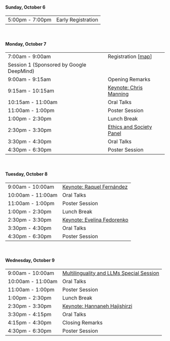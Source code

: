 
#### Sunday, October 6

<table>
<tr><td><div class="text-secondary">5:00pm - 7:00pm</div></td><td>Early Registration</td></tr>
</table>

<br/>

#### Monday, October 7


<table>
<tr><td><div class="text-secondary">7:00am - 9:00am</div></td><td>Registration [<a href="https://www.google.com/maps/@39.953356,-75.1964719,3a,75y,168.13h,90t/data=!3m7!1e1!3m5!1snZEzWfe949qTAhBy9C0NVQ!2e0!6shttps:%2F%2Fstreetviewpixels-pa.googleapis.com%2Fv1%2Fthumbnail%3Fpanoid%3DnZEzWfe949qTAhBy9C0NVQ%26cb_client%3Dmaps_sv.tactile.gps%26w%3D203%26h%3D100%26yaw%3D170.84972%26pitch%3D0%26thumbfov%3D100!7i16384!8i8192?entry=ttu&g_ep=EgoyMDI0MDkxMC4wIKXMDSoASAFQAw%3D%3D">map</a>]</td></tr>

<tr><td>Session 1 (Sponsored by Google DeepMind) </td></tr>
<tr><td><div class="text-secondary">9:00am - 9:15am</div></td><td>Opening Remarks</td></tr>
<tr><td><div class="text-secondary">9:15am - 10:15am</div></td><td><a href="/Keynotes.html">Keynote: Chris Manning</a></td></tr>
<tr><td><div class="text-secondary">10:15am - 11:00am</div></td><td>Oral Talks</td></tr>
<tr><td><div class="text-secondary">11:00am - 1:00pm</div></td><td>Poster Session</td></tr>
<tr><td><div class="text-secondary">1:00pm - 2:30pm</div></td><td>Lunch Break</td></tr>
<tr><td><div class="text-secondary">2:30pm - 3:30pm</div></td><td><a href="/SpecialSessions.html">Ethics and Society Panel</a></td></tr>
<tr><td><div class="text-secondary">3:30pm - 4:30pm</div></td><td>Oral Talks</td></tr>
<tr><td><div class="text-secondary">4:30pm - 6:30pm</div></td><td>Poster Session</td></tr>
</table>

<br/>

#### Tuesday, October 8

<table>
<tr><td><div class="text-secondary">9:00am - 10:00am</div></td><td><a href="/Keynotes.html">Keynote: Raquel Fernández</a></td></tr>
<tr><td><div class="text-secondary">10:00am - 11:00am</div></td><td>Oral Talks</td></tr>
<tr><td><div class="text-secondary">11:00am - 1:00pm</div></td><td>Poster Session</td></tr>
<tr><td><div class="text-secondary">1:00pm - 2:30pm</div></td><td>Lunch Break</td></tr>
<tr><td><div class="text-secondary">2:30pm - 3:30pm</div></td><td><a href="/Keynotes.html">Keynote: Evelina Fedorenko</a></td></tr>
<tr><td><div class="text-secondary">3:30pm - 4:30pm</div></td><td>Oral Talks</td></tr>
<tr><td><div class="text-secondary">4:30pm - 6:30pm</div></td><td>Poster Session</td></tr>
</table>


<br/>

#### Wednesday, October 9


<table>
<tr><td><div class="text-secondary">9:00am - 10:00am</div></td><td><a href="/SpecialSessions.html">Multilinguality and LLMs Special Session</a></td></tr>
<tr><td><div class="text-secondary">10:00am - 11:00am</div></td><td>Oral Talks</td></tr>
<tr><td><div class="text-secondary">11:00am - 1:00pm</div></td><td>Poster Session</td></tr>
<tr><td><div class="text-secondary">1:00pm - 2:30pm</div></td><td>Lunch Break</td></tr>
<tr><td><div class="text-secondary">2:30pm - 3:30pm</div></td><td><a href="/Keynotes.html">Keynote: Hannaneh Hajishirzi</a></td></tr>
<tr><td><div class="text-secondary">3:30pm - 4:15pm</div></td><td>Oral Talks</td></tr>
<tr><td><div class="text-secondary">4:15pm - 4:30pm</div></td><td>Closing Remarks</td></tr>
<tr><td><div class="text-secondary">4:30pm - 6:30pm</div></td><td>Poster Session</td></tr>
</table>
